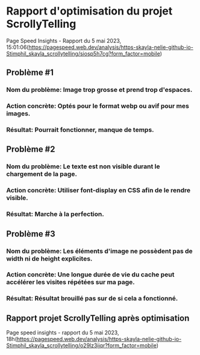 # Rapport d'optimisation du projet ScrollyTelling

Page Speed Insights - Rapport du 5 mai 2023, 15:01:06(https://pagespeed.web.dev/analysis/https-skayla-nelie-github-io-Stimphil_skayla_scrollytelling/siosp5h7cg?form_factor=mobile)

## Problème #1

### Nom du problème: Image trop grosse et prend trop d'espaces.

### Action concrète: Optés pour le format webp ou avif pour mes images.

### Résultat: Pourrait fonctionner, manque de temps.

## Problème #2

### Nom du problème: Le texte est non visible durant le chargement de la page.

### Action concrète: Utiliser font-display en CSS afin de le rendre visible.

### Résultat: Marche à la perfection.

## Problème #3

### Nom du problème: Les éléments d'image ne possèdent pas de width ni de height explicites.

### Action concrète: Une longue durée de vie du cache peut accélérer les visites répétées sur ma page.

### Résultat: Résultat brouillé pas sur de si cela a fonctionné.

## Rapport projet ScrollyTelling après optimisation

Page speed insights - rapport du 5 mai 2023, 18h(https://pagespeed.web.dev/analysis/https-skayla-nelie-github-io-Stimphil_skayla_scrollytelling/o29lz3ijqr?form_factor=mobile)
